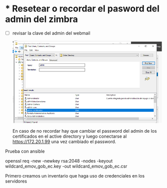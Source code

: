 # * Resetear o recordar el pasword del admin del zimbra

- [ ] revisar la clave del admin del webmail

  ![1737173321219](image/README2/1737173321219.png)

  En caso de no recordar hay que cambiar el password del admin de los certificados en el active directory y luego conectarse al https://172.20.1.99 una vez cambiado el password.

Prueba con ansible


openssl req -new -newkey rsa:2048 -nodes -keyout wildcard_emov_gob_ec.key -out wildcard_emov_gob_ec.csr

Primero creamos un inventario que haga uso de credenciales en los servidores


<script type="text/javascript"> //<![CDATA[
  var tlJsHost = ((window.location.protocol == "https:") ? "https://secure.trust-provider.com/" : "http://www.trustlogo.com/");
  document.write(unescape("%3Cscript src='" + tlJsHost + "trustlogo/javascript/trustlogo.js' type='text/javascript'%3E%3C/script%3E"));
//]]></script>

<script language="JavaScript" type="text/javascript">
  TrustLogo("https://www.positivessl.com/images/seals/positivessl_trust_seal_lg_222x54.png", "POSDV", "none");
</script


* [X] 1.34 wildfly 3m0v_bl3.Ql0.
* [ ] 88.10 wildfly Datacenter$.



3. [ ] revisar en el caso del mail el snapshot
4. [ ]
5. [X] 88.10   serviciosssl    		ubuntu 20.04
6. [X] 88.6    pagina web  			ubuntu 20.04
7. [X] 1.34   dinardap			ubuntu 20.04
8. [X] 1.30   erp					fedora 35
9. [ ] 1.57
1. [X] 1.32   via web este es el waf  ------
1. [ ] 1.249  calidad del aire		fedora 34
1. [X] 1.99   hay que revisarle especial Zimbra
1. [X] 1.100  ANT				ubuntu 20.04
1. [ ] ----------------------------------------------------------------------
1. [ ] glpi   1.88				Debian 10
1. [ ] nextcloude  1.28			fedora 37
1. [ ] alfresco 1.51
